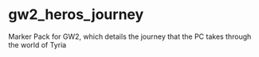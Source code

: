 # gw2_heros_journey
Marker Pack for GW2, which details the journey that the PC takes through the world of Tyria
